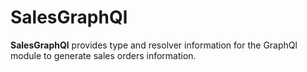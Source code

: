 # SalesGraphQl

**SalesGraphQl** provides type and resolver information for the GraphQl module
to generate sales orders information.
